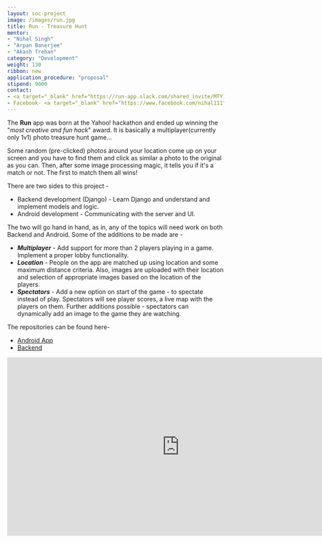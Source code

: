 ```yaml
---
layout: soc-project
image: /images/run.jpg
title: Run - Treasure Hunt
mentor: 
- "Nihal Singh"
- "Arpan Banerjee"
- "Akash Trehan"
category: "Development"
weight: 130
ribbon: new
application_procedure: "proposal"
stipend: 9000
contact:
- <a target="_blank" href="https://run-app.slack.com/shared_invite/MTY1MDEyMzQxMjg3LTE0OTEzMjE3MjEtYmIwYmNhMTc2YQ">Slack</a>
- Facebook- <a target="_blank" href="https://www.facebook.com/nihal111">Nihal Singh</a>, <a target="_blank" href="https://www.facebook.com/arpanbnrj9">Arpan Banerjee</a>, <a target="_blank" href="https://www.facebook.com/AkashTrehan21">Akash Trehan</a>
---
```


The **Run** app was born at the Yahoo! hackathon and ended up winning the "_most creative and fun hack_" award. It is basically a multiplayer(currently only 1v1) photo treasure hunt game...

<!--break-->

Some random (pre-clicked) photos around your location come up on your screen and you have to find them and click as similar a photo to the original as you can. Then, after some image processing magic, it tells you if it's a match or not. The first to match them all wins!

There are two sides to this project - 

* Backend development (Django) - Learn Django and understand and implement models and logic.
* Android development - Communicating with the server and UI.

The two will go hand in hand, as in, any of the topics will need work on both Backend and Android. Some of the additions to be made are - 

* ***Multiplayer*** - Add support for more than 2 players playing in a game. Implement a proper lobby functionality.
* ***Location*** - People on the app are matched up using location and some maximum distance criteria. Also, images are uploaded with
their location and selection of appropriate images based on the location of the players.
* ***Spectators*** - Add a new option on start of the game - to spectate instead of play. Spectators will see player scores, a live map
with the players on them. Further additions possible - spectators can dynamically add an image to the game they are watching. 

The repositories can be found here-

- [Android App](https://github.com/CodeMaxx/Run-App)
- [Backend](https://github.com/CodeMaxx/Run-Backend)

<center>
<iframe width="800" height="415" src="https://www.youtube.com/watch?v=LwbLDQScoNw" frameborder="0" allowfullscreen></iframe>
</center>
<br/>